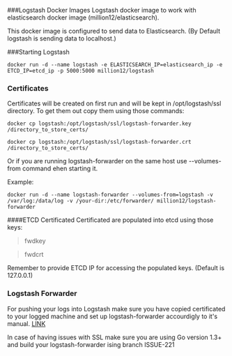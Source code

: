 ###Logstash Docker Images
Logstash docker image to work with elasticsearch docker image (million12/elasticsearch). 

This docker image is configured to send data to Elasticsearch. (By Default logstash is sending data to localhost.)

###Starting Logstash 

`docker run -d --name logstash -e ELASTICSEARCH_IP=elasticsearch_ip -e ETCD_IP=etcd_ip -p 5000:5000 million12/logstash`
### Certificates 
Certificates will be created on first run and will be kept in /opt/logstash/ssl directory. To get them out copy them using those commands:

`docker cp logstash:/opt/logstash/ssl/logstash-forwarder.key /directory_to_store_certs/`

`docker cp logstash:/opt/logstash/ssl/logstash-forwarder.crt /directory_to_store_certs/`

Or if you are running logstash-forwarder on the same host use --volumes-from command ehen starting it.

Example:

`docker run -d --name logstash-forwarder --volumes-from=logstash -v /var/log:/data/log -v /your-dir:/etc/forwarder/ million12/logstash-forwarder`


####ETCD Certificated
Certificated are populated into etcd using those keys:

>   fwdkey

>   fwdcrt

Remember to provide ETCD IP for accessing the populated keys. (Default is 127.0.0.1)

### Logstash Forwarder
For pushing your logs into Logstash make sure you have copied certificated to your logged machine and set up logstash-forwarder accourdigly to it's manual. <a href="https://github.com/elasticsearch/logstash-forwarder">LINK</a>

In case of having issues with SSL make sure you are using Go version 1.3+ and build your logstash-forwarder ising branch ISSUE-221 
